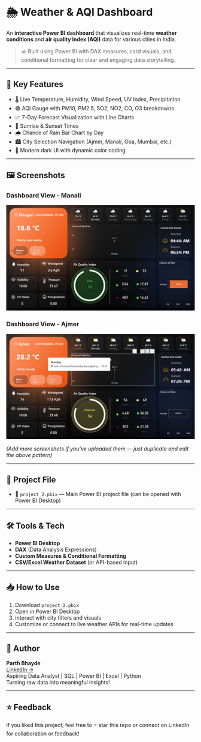 # 🌦️ Weather & AQI Dashboard

An **interactive Power BI dashboard** that visualizes real-time **weather conditions** and **air quality index (AQI)** data for various cities in India.

> 📊 Built using Power BI with DAX measures, card visuals, and conditional formatting for clear and engaging data storytelling.

---

## 📌 Key Features

- 🌡️ Live Temperature, Humidity, Wind Speed, UV Index, Precipitation
- 🟢 AQI Gauge with PM10, PM2.5, SO2, NO2, CO, O3 breakdowns
- 📈 7-Day Forecast Visualization with Line Charts
- 🌇 Sunrise & Sunset Times
- 🌧️ Chance of Rain Bar Chart by Day
- 🏙️ City Selection Navigation (Ajmer, Manali, Goa, Mumbai, etc.)
- 🎨 Modern dark UI with dynamic color coding

---

## 🖼️ Screenshots

### Dashboard View - Manali
![Manali Dashboard](./Screenshot%202025-07-01%20011839.png)

### Dashboard View - Ajmer
![Ajmer Dashboard](./Screenshot%202025-07-01%20011941.png)

*(Add more screenshots if you've uploaded them — just duplicate and edit the above pattern)*

---

## 📂 Project File

- 🔗 `project_2.pbix` — Main Power BI project file (can be opened with Power BI Desktop)

---

## 🛠️ Tools & Tech

- **Power BI Desktop**
- **DAX** (Data Analysis Expressions)
- **Custom Measures & Conditional Formatting**
- **CSV/Excel Weather Dataset** (or API-based input)

---

## 📥 How to Use

1. Download `project_2.pbix`
2. Open in Power BI Desktop
3. Interact with city filters and visuals
4. Customize or connect to live weather APIs for real-time updates

---

## 📌 Author

**Parth Bhayde**  
[LinkedIn →](https://www.linkedin.com/in/parthbhayde/)  
Aspiring Data Analyst | SQL | Power BI | Excel | Python  
Turning raw data into meaningful insights!

---

## ⭐ Feedback

If you liked this project, feel free to ⭐ star this repo or connect on LinkedIn for collaboration or feedback!

